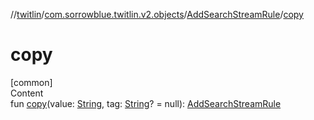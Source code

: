 //[twitlin](../../index.md)/[com.sorrowblue.twitlin.v2.objects](../index.md)/[AddSearchStreamRule](index.md)/[copy](copy.md)



# copy  
[common]  
Content  
fun [copy](copy.md)(value: [String](https://kotlinlang.org/api/latest/jvm/stdlib/kotlin/-string/index.html), tag: [String](https://kotlinlang.org/api/latest/jvm/stdlib/kotlin/-string/index.html)? = null): [AddSearchStreamRule](index.md)  



